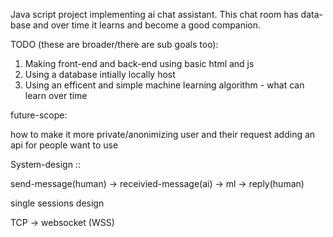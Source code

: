 Java script project implementing ai chat assistant.
This chat room has data-base and over time it learns and become a good companion.

TODO (these are broader/there are sub goals too):
1. Making front-end and back-end using basic html and js
2. Using a database intially locally host 
3. Using an efficent and simple machine learning algorithm - what can learn over time

future-scope:

how to make it more private/anonimizing user and their request
adding an api for people want to use 


System-design ::

send-message(human) -> receivied-message(ai) -> ml -> reply(human)

single sessions design 

TCP -> websocket (WSS) 


